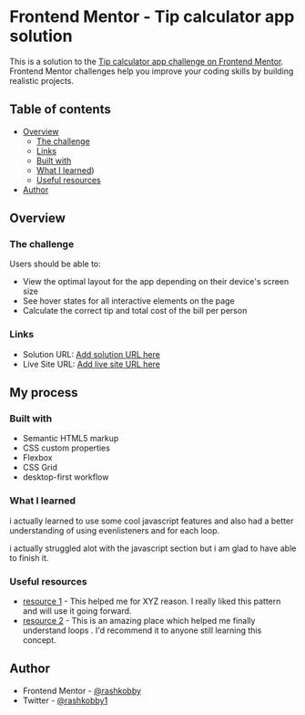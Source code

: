 # Frontend Mentor - Tip calculator app solution

This is a solution to the [Tip calculator app challenge on Frontend Mentor](https://www.frontendmentor.io/challenges/tip-calculator-app-ugJNGbJUX). Frontend Mentor challenges help you improve your coding skills by building realistic projects.

## Table of contents

- [Overview](#overview)
  - [The challenge](#the-challenge)
  - [Links](#links)
  - [Built with](#built-with)
  - [What I learned](#what-i-learned))
  - [Useful resources](#useful-resources)
- [Author](#author)


## Overview

### The challenge

Users should be able to:

- View the optimal layout for the app depending on their device's screen size
- See hover states for all interactive elements on the page
- Calculate the correct tip and total cost of the bill per person



### Links

- Solution URL: [Add solution URL here](https://your-solution-url.com)
- Live Site URL: [Add live site URL here](https://your-live-site-url.com)

## My process

### Built with

- Semantic HTML5 markup
- CSS custom properties
- Flexbox
- CSS Grid
- desktop-first workflow




### What I learned

i actually learned to use some cool javascript features and also had a better understanding of using evenlisteners and for each loop.

i actually struggled alot with the javascript section but i am glad to have able to finish it.








### Useful resources

- [ resource 1](w3schools.com) - This helped me for XYZ reason. I really liked this pattern and will use it going forward.
- [  resource 2](stackoverflow.com) - This is an amazing place which helped me finally understand loops . I'd recommend it to anyone still learning this concept.



## Author

- Frontend Mentor - [@rashkobby](https://www.frontendmentor.io/profile/rashkobby)
- Twitter - [@rashkobby1](https://www.twitter.com/rashkobby1)




